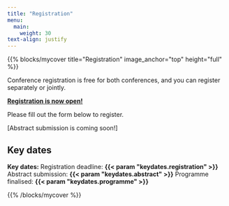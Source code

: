 ```yaml
---
title: "Registration"
menu:
  main:
    weight: 30
text-align: justify
---
```



{{% blocks/mycover title="Registration" image_anchor="top" height="full" %}}

Conference registration is free for both conferences, and you can register separately or jointly.  

**[Registration is now open!](https://docs.google.com/forms/d/e/1FAIpQLSflZu5L4L-0rZbyOZa5vYs4omvvA9xBIM3NU7vP5xiTwvB1vw/viewform?usp=sharing&ouid=100389180576383197966)**

Please fill out the form below to register.

[Abstract submission is coming soon!]

## Key dates

**Key dates:**
Registration deadline: **{{< param "keydates.registration" >}}**
Abstract submission: **{{< param "keydates.abstract" >}}**
Programme finalised: **{{< param "keydates.programme" >}}**

{{% /blocks/mycover %}}

[//]: # (<iframe src="https://docs.google.com/forms/d/e/1FAIpQLSflZu5L4L-0rZbyOZa5vYs4omvvA9xBIM3NU7vP5xiTwvB1vw/viewform?usp=sharing&ouid=100389180576383197966")

[//]: # (        width="100%" height="1600" frameborder="0" marginheight="0" marginwidth="0">)

[//]: # (  Loading…)

[//]: # (</iframe>)

